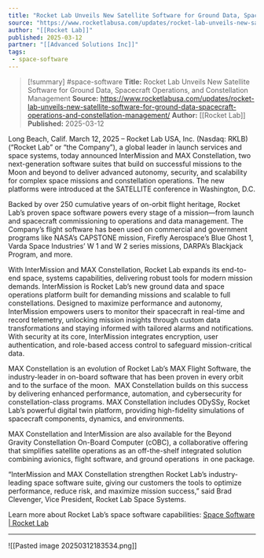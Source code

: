 ```yaml
---
title: "Rocket Lab Unveils New Satellite Software for Ground Data, Spacecraft Operations, and Constellation Management | Rocket Lab"
source: "https://www.rocketlabusa.com/updates/rocket-lab-unveils-new-satellite-software-for-ground-data-spacecraft-operations-and-constellation-management/"
author: "[[Rocket Lab]]"
published: 2025-03-12
partner: "[[Advanced Solutions Inc]]"
tags:
 - space-software
---
```


>[!summary]
> #space-software
**Title:** Rocket Lab Unveils New Satellite Software for Ground Data, Spacecraft Operations, and Constellation Management
**Source:** https://www.rocketlabusa.com/updates/rocket-lab-unveils-new-satellite-software-for-ground-data-spacecraft-operations-and-constellation-management/
**Author:** [[Rocket Lab]]
**Published:** 2025-03-12

Long Beach, Calif. March 12, 2025 – Rocket Lab USA, Inc. (Nasdaq: RKLB) (“Rocket Lab” or “the Company”), a global leader in launch services and space systems, today announced InterMission and MAX Constellation, two next-generation software suites that build on successful missions to the Moon and beyond to deliver advanced autonomy, security, and scalability for complex space missions and constellation operations. The new platforms were introduced at the SATELLITE conference in Washington, D.C.

Backed by over 250 cumulative years of on-orbit flight heritage, Rocket Lab’s proven space software powers every stage of a mission—from launch and spacecraft commissioning to operations and data management. The Company’s flight software has been used on commercial and government programs like NASA’s CAPSTONE mission, Firefly Aerospace’s Blue Ghost 1, Varda Space Industries’ W 1 and W 2 series missions, DARPA’s Blackjack Program, and more.

With InterMission and MAX Constellation, Rocket Lab expands its end-to-end space, systems capabilities, delivering robust tools for modern mission demands. InterMission is Rocket Lab’s new ground data and space operations platform built for demanding missions and scalable to full constellations. Designed to maximize performance and autonomy, InterMission empowers users to monitor their spacecraft in real-time and record telemetry, unlocking mission insights through custom data transformations and staying informed with tailored alarms and notifications. With security at its core, InterMission integrates encryption, user authentication, and role-based access control to safeguard mission-critical data.

MAX Constellation is an evolution of Rocket Lab’s MAX Flight Software, the industry-leader in on-board software that has been proven in every orbit and to the surface of the moon.  MAX Constellation builds on this success by delivering enhanced performance, automation, and cybersecurity for constellation-class programs. MAX Constellation includes ODySSy, Rocket Lab’s powerful digital twin platform, providing high-fidelity simulations of spacecraft components, dynamics, and environments.  
  
MAX Constellation and InterMission are also available for the Beyond Gravity Constellation On-Board Computer (cOBC), a collaborative offering that simplifies satellite operations as an off-the-shelf integrated solution combining avionics, flight software, and ground operations  in one package.

“InterMission and MAX Constellation strengthen Rocket Lab’s industry-leading space software suite, giving our customers the tools to optimize performance, reduce risk, and maximize mission success,” said Brad Clevenger, Vice President, Rocket Lab Space Systems.  
  
Learn more about Rocket Lab’s space software capabilities: [Space Software | Rocket Lab](https://www.rocketlabusa.com/updates/rocket-lab-unveils-new-satellite-software-for-ground-data-spacecraft-operations-and-constellation-management/space-systems/space-software/)

---

![[Pasted image 20250312183534.png]]